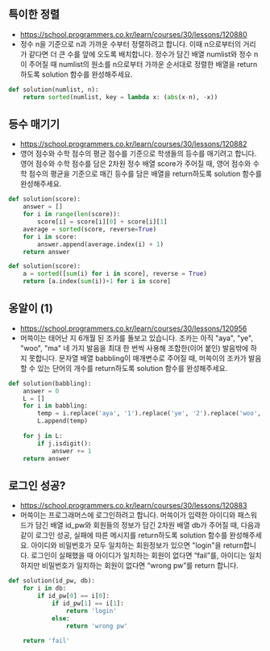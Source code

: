 ## 특이한 정렬
- https://school.programmers.co.kr/learn/courses/30/lessons/120880
- 정수 n을 기준으로 n과 가까운 수부터 정렬하려고 합니다. 이때 n으로부터의 거리가 같다면 더 큰 수를 앞에 오도록 배치합니다. 정수가 담긴 배열 numlist와 정수 n이 주어질 때 numlist의 원소를 n으로부터 가까운 순서대로 정렬한 배열을 return하도록 solution 함수를 완성해주세요.
```python
def solution(numlist, n):
    return sorted(numlist, key = lambda x: (abs(x-n), -x))
```

## 등수 매기기
- https://school.programmers.co.kr/learn/courses/30/lessons/120882
- 영어 점수와 수학 점수의 평균 점수를 기준으로 학생들의 등수를 매기려고 합니다. 영어 점수와 수학 점수를 담은 2차원 정수 배열 score가 주어질 때, 영어 점수와 수학 점수의 평균을 기준으로 매긴 등수를 담은 배열을 return하도록 solution 함수를 완성해주세요.
```python
def solution(score):
    answer = []
    for i in range(len(score)):
        score[i] = score[i][0] + score[i][1]
    average = sorted(score, reverse=True)
    for i in score:
        answer.append(average.index(i) + 1)
    return answer
```
```python
def solution(score):
    a = sorted([sum(i) for i in score], reverse = True)
    return [a.index(sum(i))+1 for i in score]
```

## 옹알이 (1)
- https://school.programmers.co.kr/learn/courses/30/lessons/120956
- 머쓱이는 태어난 지 6개월 된 조카를 돌보고 있습니다. 조카는 아직 "aya", "ye", "woo", "ma" 네 가지 발음을 최대 한 번씩 사용해 조합한(이어 붙인) 발음밖에 하지 못합니다. 문자열 배열 babbling이 매개변수로 주어질 때, 머쓱이의 조카가 발음할 수 있는 단어의 개수를 return하도록 solution 함수를 완성해주세요.
```python
def solution(babbling):
    answer = 0
    L = []
    for i in babbling:
        temp = i.replace('aya', '1').replace('ye', '2').replace('woo', '3').replace('ma', '4')
        L.append(temp)
        
    for j in L:
        if j.isdigit():
            answer += 1
    return answer
```

## 로그인 성공?
- https://school.programmers.co.kr/learn/courses/30/lessons/120883
- 머쓱이는 프로그래머스에 로그인하려고 합니다. 머쓱이가 입력한 아이디와 패스워드가 담긴 배열 id_pw와 회원들의 정보가 담긴 2차원 배열 db가 주어질 때, 다음과 같이 로그인 성공, 실패에 따른 메시지를 return하도록 solution 함수를 완성해주세요. 아이디와 비밀번호가 모두 일치하는 회원정보가 있으면 "login"을 return합니다. 로그인이 실패했을 때 아이디가 일치하는 회원이 없다면 “fail”를, 아이디는 일치하지만 비밀번호가 일치하는 회원이 없다면 “wrong pw”를 return 합니다.
```python
def solution(id_pw, db):
    for i in db:
        if id_pw[0] == i[0]:
            if id_pw[1] == i[1]:
                return 'login'
            else:
                return 'wrong pw'
            
    return 'fail'
```
